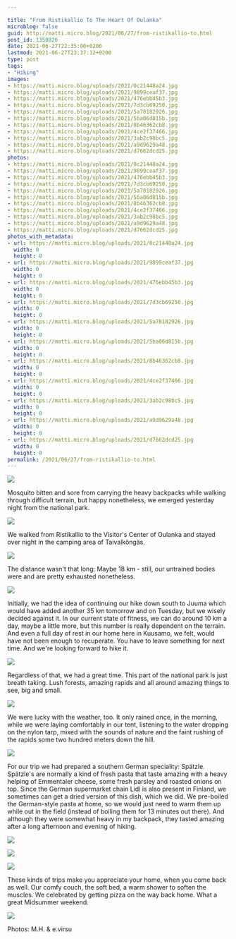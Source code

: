 ```yaml
---

title: "From Ristikallio To The Heart Of Oulanka"
microblog: false
guid: http://matti.micro.blog/2021/06/27/from-ristikallio-to.html
post_id: 1350826
date: 2021-06-27T22:35:00+0200
lastmod: 2021-06-27T23:37:12+0200
type: post
tags:
- "Hiking"
images:
- https://matti.micro.blog/uploads/2021/0c21448a24.jpg
- https://matti.micro.blog/uploads/2021/9899ceaf37.jpg
- https://matti.micro.blog/uploads/2021/476ebb45b3.jpg
- https://matti.micro.blog/uploads/2021/7d3cb69250.jpg
- https://matti.micro.blog/uploads/2021/5a78182926.jpg
- https://matti.micro.blog/uploads/2021/5ba06d815b.jpg
- https://matti.micro.blog/uploads/2021/8b46362cb8.jpg
- https://matti.micro.blog/uploads/2021/4ce2f37466.jpg
- https://matti.micro.blog/uploads/2021/3ab2c98bc5.jpg
- https://matti.micro.blog/uploads/2021/a9d9629a48.jpg
- https://matti.micro.blog/uploads/2021/d7662dcd25.jpg
photos:
- https://matti.micro.blog/uploads/2021/0c21448a24.jpg
- https://matti.micro.blog/uploads/2021/9899ceaf37.jpg
- https://matti.micro.blog/uploads/2021/476ebb45b3.jpg
- https://matti.micro.blog/uploads/2021/7d3cb69250.jpg
- https://matti.micro.blog/uploads/2021/5a78182926.jpg
- https://matti.micro.blog/uploads/2021/5ba06d815b.jpg
- https://matti.micro.blog/uploads/2021/8b46362cb8.jpg
- https://matti.micro.blog/uploads/2021/4ce2f37466.jpg
- https://matti.micro.blog/uploads/2021/3ab2c98bc5.jpg
- https://matti.micro.blog/uploads/2021/a9d9629a48.jpg
- https://matti.micro.blog/uploads/2021/d7662dcd25.jpg
photos_with_metadata:
- url: https://matti.micro.blog/uploads/2021/0c21448a24.jpg
  width: 0
  height: 0
- url: https://matti.micro.blog/uploads/2021/9899ceaf37.jpg
  width: 0
  height: 0
- url: https://matti.micro.blog/uploads/2021/476ebb45b3.jpg
  width: 0
  height: 0
- url: https://matti.micro.blog/uploads/2021/7d3cb69250.jpg
  width: 0
  height: 0
- url: https://matti.micro.blog/uploads/2021/5a78182926.jpg
  width: 0
  height: 0
- url: https://matti.micro.blog/uploads/2021/5ba06d815b.jpg
  width: 0
  height: 0
- url: https://matti.micro.blog/uploads/2021/8b46362cb8.jpg
  width: 0
  height: 0
- url: https://matti.micro.blog/uploads/2021/4ce2f37466.jpg
  width: 0
  height: 0
- url: https://matti.micro.blog/uploads/2021/3ab2c98bc5.jpg
  width: 0
  height: 0
- url: https://matti.micro.blog/uploads/2021/a9d9629a48.jpg
  width: 0
  height: 0
- url: https://matti.micro.blog/uploads/2021/d7662dcd25.jpg
  width: 0
  height: 0
permalink: /2021/06/27/from-ristikallio-to.html
---
```

![](/media/uploads/2021/0c21448a24.jpg)

Mosquito bitten and sore from carrying the heavy backpacks while walking through difficult terrain, but happy nonetheless, we emerged yesterday night from the national park.

![](/media/uploads/2021/9899ceaf37.jpg)

We walked from Ristikallio to the Visitor's Center of Oulanka and stayed over night in the camping area of Taivalköngäs.

![](/media/uploads/2021/476ebb45b3.jpg)

The distance wasn't that long: Maybe 18 km - still, our untrained bodies were and are pretty exhausted nonetheless.

![](/media/uploads/2021/7d3cb69250.jpg)

Initially, we had the idea of continuing our hike down south to Juuma which would have added another 35 km tomorrow and on Tuesday, but we wisely decided against it. In our current state of fitness, we can do around 10 km a day, maybe a little more, but this number is really dependent on the terrain. And even a full day of rest in our home here in Kuusamo, we felt, would have not been enough to recuperate. You have to leave something for next time. And we're looking forward to hike it.

![](/media/uploads/2021/5a78182926.jpg)

Regardless of that, we had a great time. This part of the national park is just breath taking. Lush forests, amazing rapids and all around amazing things to see, big and small.

![](/media/uploads/2021/5ba06d815b.jpg)

We were lucky with the weather, too. It only rained once, in the morning, while we were laying comfortably in our tent, listening to the water dropping on the nylon tarp, mixed with the sounds of nature and the faint rushing of the rapids some two hundred meters down the hill.

![](/media/uploads/2021/8b46362cb8.jpg)

For our trip we had prepared a southern German speciality: Spätzle. Spätzle's are normally a kind of fresh pasta that taste amazing with a heavy helping of Emmentaler cheese, some fresh parsley and roasted onions on top. Since the German supermarket chain Lidl is also present in Finland, we sometimes can get a dried version of this dish, which we did. We pre-boiled the German-style pasta at home, so we would just need to warm them up while out in the field (instead of boiling them for 13 minutes out there). And although they were somewhat heavy in my backpack, they tasted amazing after a long afternoon and evening of hiking.

![](/media/uploads/2021/4ce2f37466.jpg)

![](/media/uploads/2021/3ab2c98bc5.jpg)

![](/media/uploads/2021/a9d9629a48.jpg)

These kinds of trips make you appreciate your home, when you come back as well. Our comfy couch, the soft bed, a warm shower to soften the muscles. We celebrated by getting pizza on the way back home. What a great Midsummer weekend.

![](/media/uploads/2021/d7662dcd25.jpg)

Photos: M.H. & e.virsu
